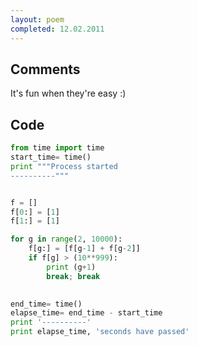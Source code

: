```yaml
---
layout: poem
completed: 12.02.2011
---
```


## Comments

It's fun when they're easy :)

## Code

```python
from time import time
start_time= time()
print """Process started
----------"""


f = []
f[0:] = [1]
f[1:] = [1]

for g in range(2, 10000):
	f[g:] = [f[g-1] + f[g-2]]
	if f[g] > (10**999):
		print (g+1)
		break; break
		

end_time= time()
elapse_time= end_time - start_time
print '----------'
print elapse_time, 'seconds have passed'
```
